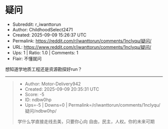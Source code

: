# 疑问

- Subreddit: r_iwanttorun
- Author: ChildhoodSelect2471
- Created: 2025-09-09 15:26:37 UTC
- Permalink: https://reddit.com/r/iwanttorun/comments/1nclyqu/疑问/
- URL: https://www.reddit.com/r/iwanttorun/comments/1nclyqu/疑问/
- Ups: 1 | Ratio: 1.0 | Comments: 1
- Flair: 不懂就问


想知道学地质工程还是资源勘探好run？


---

> - Author: Motor-Delivery942
> - Created: 2025-09-09 20:35:31 UTC
> - Score: -5
> - ID: ndbw0hp
> - Ups=-5 | Downs=0 | Permalink=/r/iwanttorun/comments/1nclyqu/疑问/ndbw0hp/
>
> 学什么学直接走线去美，只要你心向 自由，民主，人权。你的未来可期
